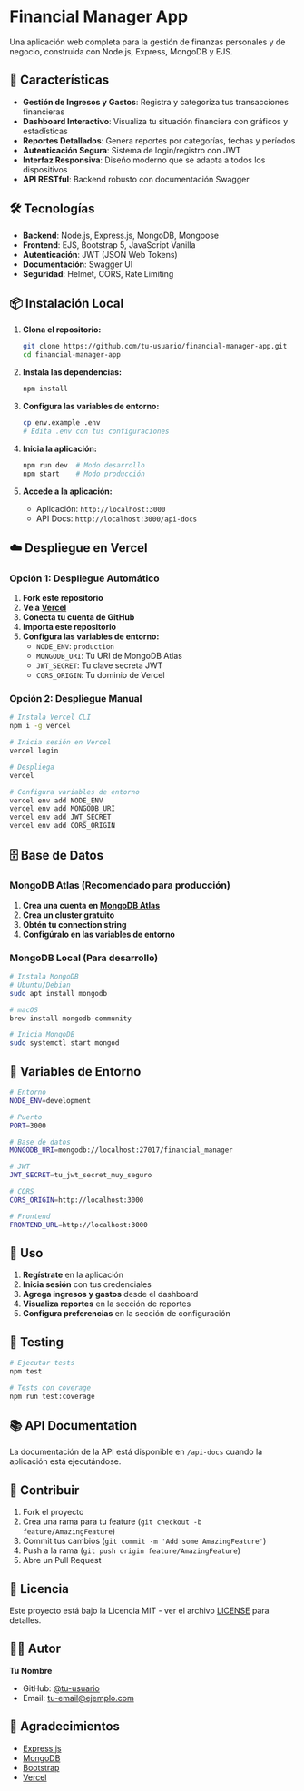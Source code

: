 # Financial Manager App

Una aplicación web completa para la gestión de finanzas personales y de negocio, construida con Node.js, Express, MongoDB y EJS.

## 🚀 Características

- **Gestión de Ingresos y Gastos**: Registra y categoriza tus transacciones financieras
- **Dashboard Interactivo**: Visualiza tu situación financiera con gráficos y estadísticas
- **Reportes Detallados**: Genera reportes por categorías, fechas y períodos
- **Autenticación Segura**: Sistema de login/registro con JWT
- **Interfaz Responsiva**: Diseño moderno que se adapta a todos los dispositivos
- **API RESTful**: Backend robusto con documentación Swagger

## 🛠️ Tecnologías

- **Backend**: Node.js, Express.js, MongoDB, Mongoose
- **Frontend**: EJS, Bootstrap 5, JavaScript Vanilla
- **Autenticación**: JWT (JSON Web Tokens)
- **Documentación**: Swagger UI
- **Seguridad**: Helmet, CORS, Rate Limiting

## 📦 Instalación Local

1. **Clona el repositorio:**
   ```bash
   git clone https://github.com/tu-usuario/financial-manager-app.git
   cd financial-manager-app
   ```

2. **Instala las dependencias:**
   ```bash
   npm install
   ```

3. **Configura las variables de entorno:**
   ```bash
   cp env.example .env
   # Edita .env con tus configuraciones
   ```

4. **Inicia la aplicación:**
   ```bash
   npm run dev  # Modo desarrollo
   npm start    # Modo producción
   ```

5. **Accede a la aplicación:**
   - Aplicación: `http://localhost:3000`
   - API Docs: `http://localhost:3000/api-docs`

## ☁️ Despliegue en Vercel

### Opción 1: Despliegue Automático

1. **Fork este repositorio**
2. **Ve a [Vercel](https://vercel.com)**
3. **Conecta tu cuenta de GitHub**
4. **Importa este repositorio**
5. **Configura las variables de entorno:**
   - `NODE_ENV`: `production`
   - `MONGODB_URI`: Tu URI de MongoDB Atlas
   - `JWT_SECRET`: Tu clave secreta JWT
   - `CORS_ORIGIN`: Tu dominio de Vercel

### Opción 2: Despliegue Manual

```bash
# Instala Vercel CLI
npm i -g vercel

# Inicia sesión en Vercel
vercel login

# Despliega
vercel

# Configura variables de entorno
vercel env add NODE_ENV
vercel env add MONGODB_URI
vercel env add JWT_SECRET
vercel env add CORS_ORIGIN
```

## 🗄️ Base de Datos

### MongoDB Atlas (Recomendado para producción)

1. **Crea una cuenta en [MongoDB Atlas](https://www.mongodb.com/atlas)**
2. **Crea un cluster gratuito**
3. **Obtén tu connection string**
4. **Configúralo en las variables de entorno**

### MongoDB Local (Para desarrollo)

```bash
# Instala MongoDB
# Ubuntu/Debian
sudo apt install mongodb

# macOS
brew install mongodb-community

# Inicia MongoDB
sudo systemctl start mongod
```

## 🔧 Variables de Entorno

```bash
# Entorno
NODE_ENV=development

# Puerto
PORT=3000

# Base de datos
MONGODB_URI=mongodb://localhost:27017/financial_manager

# JWT
JWT_SECRET=tu_jwt_secret_muy_seguro

# CORS
CORS_ORIGIN=http://localhost:3000

# Frontend
FRONTEND_URL=http://localhost:3000
```

## 📱 Uso

1. **Regístrate** en la aplicación
2. **Inicia sesión** con tus credenciales
3. **Agrega ingresos y gastos** desde el dashboard
4. **Visualiza reportes** en la sección de reportes
5. **Configura preferencias** en la sección de configuración

## 🧪 Testing

```bash
# Ejecutar tests
npm test

# Tests con coverage
npm run test:coverage
```

## 📚 API Documentation

La documentación de la API está disponible en `/api-docs` cuando la aplicación está ejecutándose.

## 🤝 Contribuir

1. Fork el proyecto
2. Crea una rama para tu feature (`git checkout -b feature/AmazingFeature`)
3. Commit tus cambios (`git commit -m 'Add some AmazingFeature'`)
4. Push a la rama (`git push origin feature/AmazingFeature`)
5. Abre un Pull Request

## 📄 Licencia

Este proyecto está bajo la Licencia MIT - ver el archivo [LICENSE](LICENSE) para detalles.

## 👨‍💻 Autor

**Tu Nombre**
- GitHub: [@tu-usuario](https://github.com/tu-usuario)
- Email: tu-email@ejemplo.com

## 🙏 Agradecimientos

- [Express.js](https://expressjs.com/)
- [MongoDB](https://www.mongodb.com/)
- [Bootstrap](https://getbootstrap.com/)
- [Vercel](https://vercel.com/)